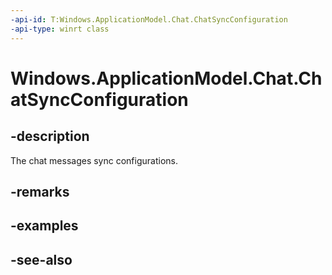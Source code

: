 ----api-id: T:Windows.ApplicationModel.Chat.ChatSyncConfiguration
-api-type: winrt class
---<!-- Class syntax.public class ChatSyncConfiguration : Windows.ApplicationModel.Chat.IChatSyncConfiguration--># Windows.ApplicationModel.Chat.ChatSyncConfiguration## -descriptionThe chat messages sync configurations.## -remarks## -examples## -see-also